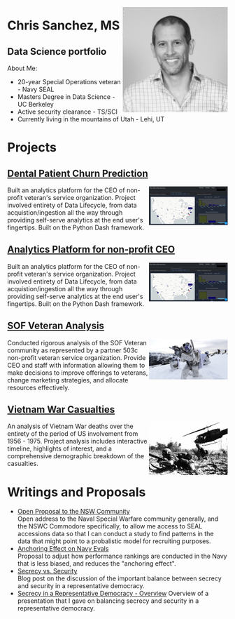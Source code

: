 <p align="right">
  <img align="right" src="/images/Profile_pic.jpg" width="240" title="Profile">
</p> 

# Chris Sanchez, MS
## Data Science portfolio

About Me:
- 20-year Special Operations veteran - Navy SEAL
- Masters Degree in Data Science - UC Berkeley
- Active security clearance - TS/SCI
- Currently living in the mountains of Utah - Lehi, UT


# Projects  

## [Dental Patient Churn Prediction](https://github.com/americanthinker/dentalproject)

<p align="right">
  <a href="https://github.com/americanthinker/dentalproject">
  <img align="right" border="0" src="/images/membership.png" width="180" title="Churn Prediction">
  </a>
</p>  
Built an analytics platform for the CEO of non-profit veteran's service organization.  Project involved entirety of Data Lifecycle, from data acquistion/ingestion all the way through providing self-serve analytics at the end user's fingertips.  Built on the Python Dash framework. 
<br/>

## [Analytics Platform for non-profit CEO](https://github.com/americanthinker/dash-app-ceo-dashboard/blob/master/README.md) 

<p align="right">
  <a href="https://github.com/americanthinker/dash-app-ceo-dashboard/blob/master/README.md">
  <img align="right" border="0" src="/images/membership.png" width="180" title="Analytics Platform">
  </a>
</p>  
Built an analytics platform for the CEO of non-profit veteran's service organization.  Project involved entirety of Data Lifecycle, from data acquistion/ingestion all the way through providing self-serve analytics at the end user's fingertips.  Built on the Python Dash framework. 
<br/>

## [SOF Veteran Analysis](https://github.com/americanthinker/SOF_Veteran_Analysis/blob/master/README.md)

<p align="right">
  <a href="https://github.com/americanthinker/SOF_Veteran_Analysis/blob/master/README.md">
  <img align="right" border="0" src="/images/NavySEALs.png" width="180" title="SOF">
  </a>
</p>
Conducted rigorous analysis of the SOF Veteran community as represented by a partner 503c non-profit veteran service organization. Provide CEO and staff with information allowing them to make decisions to improve offerings to veterans, change marketing strategies, and allocate resources effectively.  
<br />

## [Vietnam War Casualties](https://americanthinker.github.io/vietnam_war_project.github.io/#/start-slide)
<p align="right">
  <a href="https://americanthinker.github.io/vietnam_war_project.github.io/#/start-slide">
  <img align="right" src="/images/ia_drang.png" height="120" width="180" title="Ia Drang">
  </a>
</p>  

An analysis of Vietnam War deaths over the entirety of the period of US involvement from 1956 - 1975.  Project analysis includes interactive timeline, highlights of interest, and a comprehensive demographic breakdown of the casualties. 
<br />



# Writings and Proposals
- [Open Proposal to the NSW Community](https://drive.google.com/file/d/1Cq8HJYmnpNkTJRJ8PsgGOQFXk00aw1pO/view?usp=sharing)  
Open address to the Naval Special Warfare community generally, and the NSWC Commodore specifically, to allow me access to SEAL accessions data so that I can conduct a study to find patterns in the data that might point to a probalistic model for recruiting purposes. 
- [Anchoring Effect on Navy Evals](https://drive.google.com/file/d/1KCpFlz9bISbxwB9HvU66mFRFxbZaJbHL/view?usp=sharing)  
Proposal to adjust how performance rankings are conducted in the Navy that is less biased, and reduces the "anchoring effect".
- [Secrecy vs. Security](https://github.com/americanthinker/americanthinker.github.io/blob/master/writings/Secrecy-vs-Security.md)  
Blog post on the discussion of the important balance between secrecy and security in a representative democracy.
- [Secrecy in a Representative Democracy - Overview](https://drive.google.com/file/d/1MDuJe5MJBqpp_GGpc-dvwEOo7ugAIl6K/view?usp=sharing)
Overview of a presentation that I gave on balancing secrecy and security in a representative democracy.

<br />
<br />
<br />


